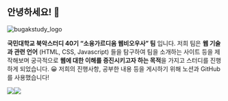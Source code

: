 ## 안녕하세요! 🤩

![bugakstudy_logo](https://user-images.githubusercontent.com/69336138/228012057-5588bc53-846a-4642-8265-147bfd12eac9.png)

**국민대학교 북악스터디 40기 “소융가르디움 웹비오우사” 팀** 입니다. 저희 팀은 **웹 기술과 관련 언어** (HTML, CSS, Javascript) 들을 탐구하여 팀을 소개하는 사이트 등을 제작해보며 궁극적으로 **웹에 대한 이해를 증진시키고자 하는 목적**을 가지고 스터디를 진행하게 되었습니다. 😀 저희의 진행사항, 공부한 내용 등을 게시하기 위해 노션과 GitHub를 사용했습니다! 

<a href="https://github.com/KMU-Web-Study"><img src="https://img.shields.io/badge/Github-000000?style=flat-square&logo=Github&logoColor=white"/></a><a href="https://nebulous-steam-354.notion.site/f2065d2b8e014faf871ebfc701d56eba"><img src="https://img.shields.io/badge/Notion-FFFFFF?style=flat-square&logo=Notion&logoColor=black"/><a>
